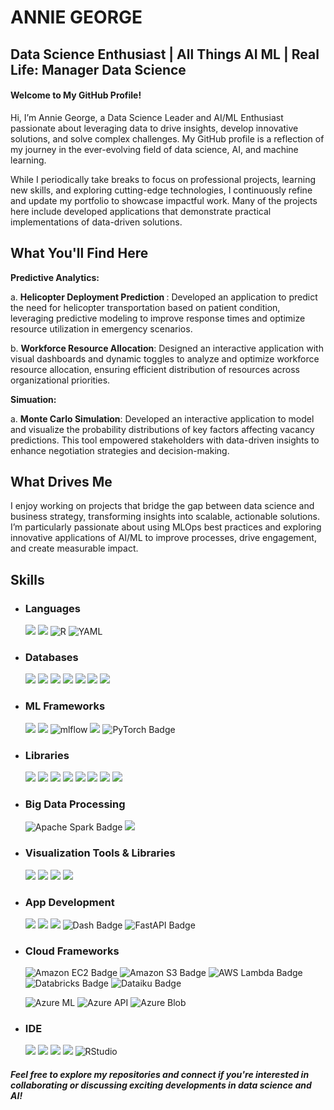 # ANNIE GEORGE
## Data Science Enthusiast | All Things AI ML | Real Life: Manager Data Science
####                                    Welcome to My GitHub Profile!
Hi, I’m Annie George, a Data Science Leader and AI/ML Enthusiast passionate about leveraging data to drive insights, develop innovative solutions, and solve complex challenges. My GitHub profile is a reflection of my journey in the ever-evolving field of data science, AI, and machine learning.

While I periodically take breaks to focus on professional projects, learning new skills, and exploring cutting-edge technologies, I continuously refine and update my portfolio to showcase impactful work. Many of the projects here include developed applications that demonstrate practical implementations of data-driven solutions.

## What You'll Find Here
<b>Predictive Analytics:</b>

a. <b>Helicopter Deployment Prediction </b>: Developed an application to predict the need for helicopter transportation based on patient condition, leveraging predictive modeling to improve response times and optimize resource utilization in emergency scenarios.

b. <b>Workforce Resource Allocation</b>: Designed an interactive application with visual dashboards and dynamic toggles to analyze and optimize workforce resource allocation, ensuring efficient distribution of resources across organizational priorities.

<b>Simuation: </b>

a. <b>Monte Carlo Simulation</b>: Developed an interactive application to model and visualize the probability distributions of key factors affecting vacancy predictions. This tool empowered stakeholders with data-driven insights to enhance negotiation strategies and decision-making.

## What Drives Me
I enjoy working on projects that bridge the gap between data science and business strategy, transforming insights into scalable, actionable solutions. I’m particularly passionate about using MLOps best practices and exploring innovative applications of AI/ML to improve processes, drive engagement, and create measurable impact.

## Skills
- ### Languages
  ![](https://img.shields.io/badge/Python-FFD43B?style=for-the-badge&logo=python&logoColor=blue) ![](https://img.shields.io/badge/Markdown-000000?style=for-the-badge&logo=markdown&logoColor=white) ![R](https://img.shields.io/badge/r-%23276DC3.svg?style=for-the-badge&logo=r&logoColor=white) ![YAML](https://img.shields.io/badge/yaml-%23ffffff.svg?style=for-the-badge&logo=yaml&logoColor=151515)
- ### Databases
  ![](https://img.shields.io/badge/Snowflake-0098E6?style=for-the-badge&logo=snowflake&logoColor=white) ![](https://img.shields.io/badge/Microsoft%20SQL%20Server-CC2927?style=for-the-badge&logo=microsoft%20sql%20server&logoColor=white) ![](https://img.shields.io/badge/MySQL-005C84?style=for-the-badge&logo=mysql&logoColor=white) ![](https://img.shields.io/badge/Redshift-F80000?style=for-the-badge&logo=redshift&logoColor=white) ![](https://img.shields.io/badge/postgres-%23316192.svg?style=for-the-badge&logo=postgresql&logoColor=white) ![](https://img.shields.io/badge/sqlite-%2307405e.svg?style=for-the-badge&logo=sqlite&logoColor=white) ![](https://img.shields.io/badge/Amazon%20RDS-527FFF?style=for-the-badge&logo=amazonrds&logoColor=white)
- ### ML Frameworks
  ![](https://img.shields.io/badge/scikit_learn-F7931E?style=for-the-badge&logo=scikit-learn&logoColor=white) ![](https://img.shields.io/badge/TensorFlow-FF6F00?style=for-the-badge&logo=TensorFlow&logoColor=white) ![mlflow](https://img.shields.io/badge/mlflow-%23d9ead3.svg?style=for-the-badge&logo=numpy&logoColor=blue) ![](https://img.shields.io/badge/Keras-D00000?style=for-the-badge&logo=Keras&logoColor=white) ![PyTorch Badge](https://img.shields.io/badge/PyTorch-EE4C2C?logo=pytorch&logoColor=fff) 
- ### Libraries
  ![](https://img.shields.io/badge/Jupyter-F37626.svg?&style=for-the-badge&logo=jupyter&logoColor=white) ![](https://img.shields.io/badge/Folium-77B829?style=for-the-badge&logo=folium&logoColor=white)  ![](https://img.shields.io/badge/Numpy-777BB4?style=for-the-badge&logo=numpy&logoColor=white) ![](	https://img.shields.io/badge/Pandas-2C2D72?style=for-the-badge&logo=pandas&logoColor=white) ![](https://img.shields.io/badge/scikit_learn-F7931E?style=for-the-badge&logo=scikit-learn&logoColor=white) ![](https://img.shields.io/badge/SciPy-654FF0?style=for-the-badge&logo=SciPy&logoColor=white) ![](https://img.shields.io/badge/Streamlit-FF4B4B?style=for-the-badge&logo=Streamlit&logoColor=white) ![](https://img.shields.io/badge/OpenCV-27338e?style=for-the-badge&logo=OpenCV&logoColor=white)
- ### Big Data Processing
  ![Apache Spark Badge](https://img.shields.io/badge/Apache%20Spark-E25A1C?style=for-the-badge&logo=apachespark&logoColor=fff)  ![](https://img.shields.io/badge/Snowpark-0098E6?style=for-the-badge&logo=snowflake&logoColor=white)  
- ### Visualization Tools & Libraries
  ![](https://img.shields.io/badge/Tableau-77B829?style=for-the-badge&logo=tableau&logoColor=white) ![](https://img.shields.io/badge/Plotly-239120?style=for-the-badge&logo=plotly&logoColor=white) ![](https://img.shields.io/badge/Kepler%20GL-239120?style=for-the-badge&logo=kepler&logoColor=white)  ![](https://img.shields.io/badge/Matplotlib-%23ffffff.svg?style=for-the-badge&logo=Matplotlib&logoColor=black) 
- ### App Development
  ![](https://img.shields.io/badge/flask-%23000.svg?style=for-the-badge&logo=flask&logoColor=white) ![](https://img.shields.io/badge/Streamlit-FF4B4B?style=for-the-badge&logo=Streamlit&logoColor=white)  ![](https://img.shields.io/badge/RShiny-FF4B4B?style=for-the-badge&logo=rshiny&logoColor=white) ![Dash Badge](https://img.shields.io/badge/Dash-008DE4?style=for-the-badge&logo=dash&logoColor=fff) ![FastAPI Badge](https://img.shields.io/badge/FastAPI-009688?style=for-the-badge&llogo=fastapi&logoColor=fff)
- ### Cloud Frameworks
  ![Amazon EC2 Badge](https://img.shields.io/badge/Amazon%20EC2-F90?style=for-the-badge&logo=amazonec2&logoColor=fff) ![Amazon S3 Badge](https://img.shields.io/badge/Amazon%20S3-569A31?logo=amazons3&style=for-the-badge&logoColor=fff) ![AWS Lambda Badge](https://img.shields.io/badge/AWS%20Lambda-F90?style=for-the-badge&logo=awslambda&logoColor=fff)
  ![Databricks Badge](https://img.shields.io/badge/Databricks-FF3621?style=for-the-badge&logo=databricks&logoColor=fff) ![Dataiku Badge](https://img.shields.io/badge/Dataiku-2AB1AC?style=for-the-badge&logo=dataiku&logoColor=fff)
  
  ![Azure ML](https://img.shields.io/badge/Azure%20Machine%20Learning-008DE4?style=for-the-badge&logo=azure&logoColor=fff)
  ![Azure API](https://img.shields.io/badge/Azure%20API-008DE4?style=for-the-badge&logo=azure&logoColor=fff)
  ![Azure Blob](https://img.shields.io/badge/Azure%20Blob-008DE4?style=for-the-badge&logo=azure&logoColor=fff)
- ### IDE
  ![](https://img.shields.io/badge/Python-FFD43B?style=for-the-badge&logo=python&logoColor=blue) ![](	https://img.shields.io/badge/Colab-F9AB00?style=for-the-badge&logo=googlecolab&color=525252) ![](https://img.shields.io/badge/PyCharm-000000.svg?&style=for-the-badge&logo=PyCharm&logoColor=white) ![](https://img.shields.io/badge/VSCode-0078D4?style=for-the-badge&logo=visual%20studio%20code&logoColor=white) ![RStudio](https://img.shields.io/badge/RStudio-4285F4?style=for-the-badge&logo=rstudio&logoColor=white)

  


##### Feel free to explore my repositories and connect if you're interested in collaborating or discussing exciting developments in data science and AI!
